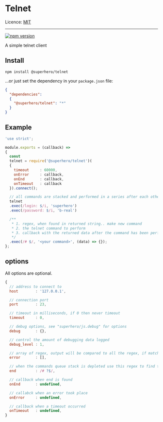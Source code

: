 # Telnet

Licence: [MIT](https://opensource.org/licenses/MIT)

---

[![npm version](https://badge.fury.io/js/%40superhero%2Ftelnet.svg)](https://badge.fury.io/js/%40superhero%2Ftelnet)

A simple telnet client

## Install

`npm install @superhero/telnet`

...or just set the dependency in your `package.json` file:

```json
{
  "dependencies":
  {
    "@superhero/telnet": "*"
  }
}
```

## Example

```javascript
'use strict';

module.exports = (callback) =>
{
  const
  telnet = require('@superhero/telnet')(
  {
    timeout     : 60000,
    onError     : callback,
    onEnd       : callback,
    onTimeout   : callback
  }).connect();

  // all commands are stacked and performed in a series after each other.
  telnet
  .exec(/login: $/i, 'superhero')
  .exec(/password: $/i, 'b-real')

  /**
   * 1. regex, when found in returned string.. make new command
   * 2. the telnet command to perform
   * 3. callback with the returned data after the command has been performed
   */
  .exec(/# $/, '<your command>', (data) => {});
};
```

## options

All options are optional.

```javascript
{
  // address to connect to
  host        : '127.0.0.1',

  // connection port
  port        : 23,

  // timeout in milliseconds, if 0 then never timeout
  timeout     : 0,

  // debug options, see "superhero/js.debug" for options
  debug       : {},

  // control the amount of debugging data logged
  debug_level : 1,

  // array of regex, output will be compared to all the regex, if match, exit -> emit error..
  error       : [],

  // when the commands queue stack is depleted use this regex to find the end  
  end         : /# ?$/,

  // callback when end is found
  onEnd       : undefined,

  // callabck when an error took place
  onError     : undefined,

  // callback when a timeout occurred
  onTimeout   : undefined,
}
```
